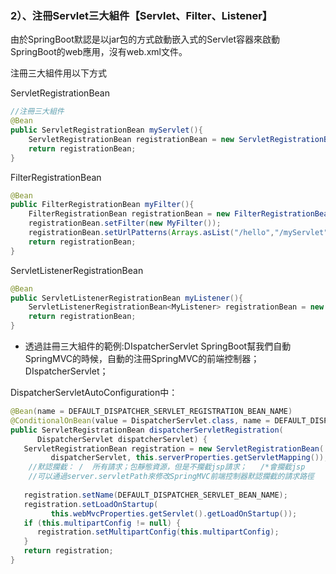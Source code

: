 ### 2）、注冊Servlet三大組件【Servlet、Filter、Listener】

由於SpringBoot默認是以jar包的方式啟動嵌入式的Servlet容器來啟動SpringBoot的web應用，沒有web.xml文件。

注冊三大組件用以下方式

ServletRegistrationBean

```java
//注冊三大組件
@Bean
public ServletRegistrationBean myServlet(){
    ServletRegistrationBean registrationBean = new ServletRegistrationBean(new MyServlet(),"/myServlet");
    return registrationBean;
}

```

FilterRegistrationBean

```java
@Bean
public FilterRegistrationBean myFilter(){
    FilterRegistrationBean registrationBean = new FilterRegistrationBean();
    registrationBean.setFilter(new MyFilter());
    registrationBean.setUrlPatterns(Arrays.asList("/hello","/myServlet"));
    return registrationBean;
}
```

ServletListenerRegistrationBean

```java
@Bean
public ServletListenerRegistrationBean myListener(){
    ServletListenerRegistrationBean<MyListener> registrationBean = new ServletListenerRegistrationBean<>(new MyListener());
    return registrationBean;
}
```


- 透過註冊三大組件的範例:DIspatcherServlet
SpringBoot幫我們自動SpringMVC的時候，自動的注冊SpringMVC的前端控制器；DIspatcherServlet；

DispatcherServletAutoConfiguration中：

```java
@Bean(name = DEFAULT_DISPATCHER_SERVLET_REGISTRATION_BEAN_NAME)
@ConditionalOnBean(value = DispatcherServlet.class, name = DEFAULT_DISPATCHER_SERVLET_BEAN_NAME)
public ServletRegistrationBean dispatcherServletRegistration(
      DispatcherServlet dispatcherServlet) {
   ServletRegistrationBean registration = new ServletRegistrationBean(
         dispatcherServlet, this.serverProperties.getServletMapping());
    //默認攔截： /  所有請求；包靜態資源，但是不攔截jsp請求；   /*會攔截jsp
    //可以通過server.servletPath來修改SpringMVC前端控制器默認攔截的請求路徑
    
   registration.setName(DEFAULT_DISPATCHER_SERVLET_BEAN_NAME);
   registration.setLoadOnStartup(
         this.webMvcProperties.getServlet().getLoadOnStartup());
   if (this.multipartConfig != null) {
      registration.setMultipartConfig(this.multipartConfig);
   }
   return registration;
}

```